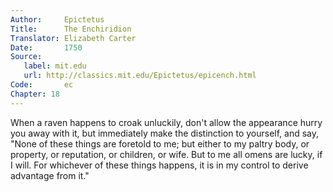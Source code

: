 ```yaml
---
Author:     Epictetus  
Title:      The Enchiridion  
Translator: Elizabeth Carter  
Date:       1750  
Source:
   label: mit.edu
   url: http://classics.mit.edu/Epictetus/epicench.html
Code:       ec  
Chapter: 18
---
```


When a raven happens to croak unluckily, don't allow the appearance hurry you
away with it, but immediately make the distinction to yourself, and say, "None
of these things are foretold to me; but either to my paltry body, or property,
or reputation, or children, or wife. But to me all omens are lucky, if I will.
For whichever of these things happens, it is in my control to derive advantage
from it."


